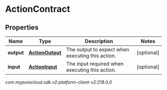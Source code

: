 # ActionContract


## Properties

| Name | Type | Description | Notes |
| ------------ | ------------- | ------------- | ------------- |
| **output** | [**ActionOutput**](ActionOutput) | The output to expect when executing this action. |  [optional] |
| **input** | [**ActionInput**](ActionInput) | The input required when executing this action. |  [optional] |




_com.mypurecloud.sdk.v2:platform-client-v2:218.0.0_
